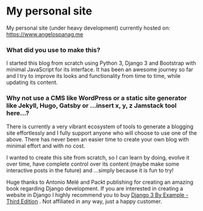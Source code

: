 # My personal site

My personal site (under heavy development) currently hosted on: https://www.angelospanag.me

### What did you use to make this?

I started this blog from scratch using Python 3, Django 3 and Bootstrap with minimal JavaScript for its interface. It
has been an awesome journey so far and I try to improve its looks and functionality from time to time, while updating
its content.

### Why not use a CMS like WordPress or a static site generator like Jekyll, Hugo, Gatsby or ...insert x, y, z Jamstack tool here...?

There is currently a very vibrant ecosystem of tools to generate a blogging site effortlessly and I fully support anyone
who will choose to use one of the above. There has never been an easier time to create your own blog with minimal
effort and with no cost.

I wanted to create this site from scratch, so I can learn by doing, evolve it over time, have complete control over its
content (maybe make some interactive posts in the future) and ...simply because it is fun to try!

Huge thanks to Antonio Melé and Packt publishing for creating an amazing book regarding Django development. If you are
interested in creating a website in Django I highly recommend you to
buy [Django 3 By Example - Third Edition](https://www.packtpub.com/product/django-3-by-example-third-edition/9781838981952)
. Not affiliated in any way, just a happy customer.